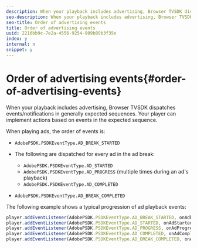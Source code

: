 ```yaml
---
description: When your playback includes advertising, Browser TVSDK dispatches events/notifications in generally expected sequences. Your player can implement actions based on events in the expected sequence.
seo-description: When your playback includes advertising, Browser TVSDK dispatches events/notifications in generally expected sequences. Your player can implement actions based on events in the expected sequence.
seo-title: Order of advertising events
title: Order of advertising events
uuid: 2216bb9c-7e2a-4556-9254-909b09b3f35e
index: y
internal: n
snippet: y
---
```


# Order of advertising events{#order-of-advertising-events}

When your playback includes advertising, Browser TVSDK dispatches events/notifications in generally expected sequences. Your player can implement actions based on events in the expected sequence.

<a id="section_69E3CCBC57BB48399799876E83908348"></a>

When playing ads, the order of events is:

* `AdobePSDK.PSDKEventType.AD_BREAK_STARTED` 
* The following are dispatched for every ad in the ad break:

    * `AdobePSDK.PSDKEventType.AD_STARTED` 
    * `AdobePSDK.PSDKEventType.AD_PROGRESS` (multiple times during an ad's playback) 
    * `AdobePSDK.PSDKEventType.AD_COMPLETED`

* `AdobePSDK.PSDKEventType.AD_BREAK_COMPLETED`

The following example shows a typical progression of ad playback events:

```js
player.addEventListener(AdobePSDK.PSDKEventType.AD_BREAK_STARTED, onAdbreakStarted); 
player.addEventListener(AdobePSDK.PSDKEventType.AD_STARTED, onAdStarted); 
player.addEventListener(AdobePSDK.PSDKEventType.AD_PROGRESS, onAdProgress); 
player.addEventListener(AdobePSDK.PSDKEventType.AD_COMPLETED, onAdCompleted); 
player.addEventListener(AdobePSDK.PSDKEventType.AD_BREAK_COMPLETED, onAdbreakCompleted);
```

